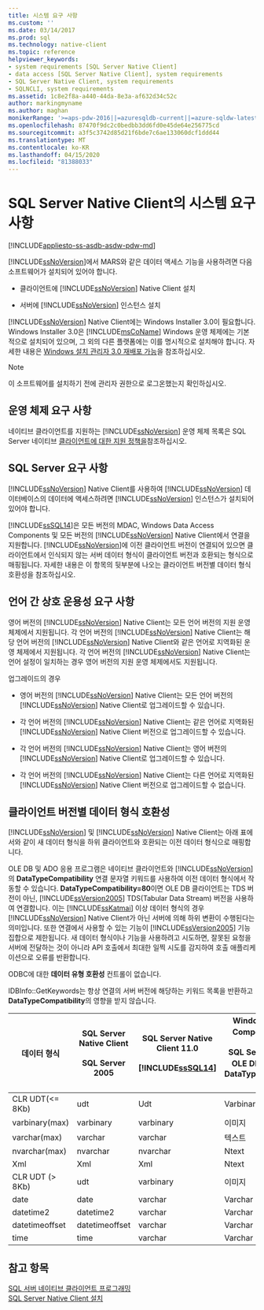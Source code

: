 ```yaml
---
title: 시스템 요구 사항
ms.custom: ''
ms.date: 03/14/2017
ms.prod: sql
ms.technology: native-client
ms.topic: reference
helpviewer_keywords:
- system requirements [SQL Server Native Client]
- data access [SQL Server Native Client], system requirements
- SQL Server Native Client, system requirements
- SQLNCLI, system requirements
ms.assetid: 1c8e2f8a-a440-44da-8e3a-af632d34c52c
author: markingmyname
ms.author: maghan
monikerRange: '>=aps-pdw-2016||=azuresqldb-current||=azure-sqldw-latest||>=sql-server-2016||=sqlallproducts-allversions||>=sql-server-linux-2017||=azuresqldb-mi-current'
ms.openlocfilehash: 87470f9dc2c0bedbb3dd6fd0e45de64e256775cd
ms.sourcegitcommit: a3f5c3742d85d21f6bde7c6ae133060dcf1ddd44
ms.translationtype: MT
ms.contentlocale: ko-KR
ms.lasthandoff: 04/15/2020
ms.locfileid: "81388033"
---
```

# <a name="system-requirements-for-sql-server-native-client"></a>SQL Server Native Client의 시스템 요구 사항
[!INCLUDE[appliesto-ss-asdb-asdw-pdw-md](../../includes/appliesto-ss-asdb-asdw-pdw-md.md)]

  [!INCLUDE[ssNoVersion](../../includes/ssnoversion-md.md)]에서 MARS와 같은 데이터 액세스 기능을 사용하려면 다음 소프트웨어가 설치되어 있어야 합니다.  
  
-   클라이언트에 [!INCLUDE[ssNoVersion](../../includes/ssnoversion-md.md)] Native Client 설치  
  
-   서버에 [!INCLUDE[ssNoVersion](../../includes/ssnoversion-md.md)] 인스턴스 설치  
  
 [!INCLUDE[ssNoVersion](../../includes/ssnoversion-md.md)] Native Client에는 Windows Installer 3.0이 필요합니다. Windows Installer 3.0은 [!INCLUDE[msCoName](../../includes/msconame-md.md)] Windows 운영 체제에는 기본적으로 설치되어 있으며, 그 외의 다른 플랫폼에는 이를 명시적으로 설치해야 합니다. 자세한 내용은 [Windows 설치 관리자 3.0 재배포 가능](https://www.microsoft.com/download/details.aspx?id=16821)을 참조하십시오.  
  
> [!NOTE]  
>  이 소프트웨어를 설치하기 전에 관리자 권한으로 로그온했는지 확인하십시오.  
  
## <a name="operating-system-requirements"></a>운영 체제 요구 사항  
 네이티브 클라이언트를 지원하는 [!INCLUDE[ssNoVersion](../../includes/ssnoversion-md.md)] 운영 체제 목록은 SQL Server 네이티브 [클라이언트에 대한 지원 정책을](../../relational-databases/native-client/applications/support-policies-for-sql-server-native-client.md)참조하십시오.  
  
## <a name="sql-server-requirements"></a>SQL Server 요구 사항  
 [!INCLUDE[ssNoVersion](../../includes/ssnoversion-md.md)] Native Client를 사용하여 [!INCLUDE[ssNoVersion](../../includes/ssnoversion-md.md)] 데이터베이스의 데이터에 액세스하려면 [!INCLUDE[ssNoVersion](../../includes/ssnoversion-md.md)] 인스턴스가 설치되어 있어야 합니다.  
  
 [!INCLUDE[ssSQL14](../../includes/sssql14-md.md)]은 모든 버전의 MDAC, Windows Data Access Components 및 모든 버전의 [!INCLUDE[ssNoVersion](../../includes/ssnoversion-md.md)] Native Client에서 연결을 지원합니다. [!INCLUDE[ssNoVersion](../../includes/ssnoversion-md.md)]에 이전 클라이언트 버전이 연결되어 있으면 클라이언트에서 인식되지 않는 서버 데이터 형식이 클라이언트 버전과 호환되는 형식으로 매핑됩니다. 자세한 내용은 이 항목의 뒷부분에 나오는 클라이언트 버전별 데이터 형식 호환성을 참조하십시오.  
  
## <a name="cross-language-requirements"></a>언어 간 상호 운용성 요구 사항  
 영어 버전의 [!INCLUDE[ssNoVersion](../../includes/ssnoversion-md.md)] Native Client는 모든 언어 버전의 지원 운영 체제에서 지원됩니다. 각 언어 버전의 [!INCLUDE[ssNoVersion](../../includes/ssnoversion-md.md)] Native Client는 해당 언어 버전의 [!INCLUDE[ssNoVersion](../../includes/ssnoversion-md.md)] Native Client와 같은 언어로 지역화된 운영 체제에서 지원됩니다. 각 언어 버전의 [!INCLUDE[ssNoVersion](../../includes/ssnoversion-md.md)] Native Client는 언어 설정이 일치하는 경우 영어 버전의 지원 운영 체제에서도 지원됩니다.  
  
 업그레이드의 경우  
  
-   영어 버전의 [!INCLUDE[ssNoVersion](../../includes/ssnoversion-md.md)] Native Client는 모든 언어 버전의 [!INCLUDE[ssNoVersion](../../includes/ssnoversion-md.md)] Native Client로 업그레이드할 수 있습니다.  
  
-   각 언어 버전의 [!INCLUDE[ssNoVersion](../../includes/ssnoversion-md.md)] Native Client는 같은 언어로 지역화된 [!INCLUDE[ssNoVersion](../../includes/ssnoversion-md.md)] Native Client 버전으로 업그레이드할 수 있습니다.  
  
-   각 언어 버전의 [!INCLUDE[ssNoVersion](../../includes/ssnoversion-md.md)] Native Client는 영어 버전의 [!INCLUDE[ssNoVersion](../../includes/ssnoversion-md.md)] Native Client로 업그레이드할 수 있습니다.  
  
-   각 언어 버전의 [!INCLUDE[ssNoVersion](../../includes/ssnoversion-md.md)] Native Client는 다른 언어로 지역화된 [!INCLUDE[ssNoVersion](../../includes/ssnoversion-md.md)] Native Client 버전으로 업그레이드할 수 없습니다.  
  
## <a name="data-type-compatibility-for-client-versions"></a>클라이언트 버전별 데이터 형식 호환성  
 [!INCLUDE[ssNoVersion](../../includes/ssnoversion-md.md)] 및 [!INCLUDE[ssNoVersion](../../includes/ssnoversion-md.md)] Native Client는 아래 표에서와 같이 새 데이터 형식을 하위 클라이언트와 호환되는 이전 데이터 형식으로 매핑합니다.  
  
 OLE DB 및 ADO 응용 프로그램은 네이티브 클라이언트와 [!INCLUDE[ssNoVersion](../../includes/ssnoversion-md.md)] 의 **DataTypeCompatibility** 연결 문자열 키워드를 사용하여 이전 데이터 형식에서 작동할 수 있습니다. **DataTypeCompatibility=80**이면 OLE DB 클라이언트는 TDS 버전이 아닌, [!INCLUDE[ssVersion2005](../../includes/ssversion2005-md.md)] TDS(Tabular Data Stream) 버전을 사용하여 연결합니다. 이는 [!INCLUDE[ssKatmai](../../includes/sskatmai-md.md)] 이상 데이터 형식의 경우 [!INCLUDE[ssNoVersion](../../includes/ssnoversion-md.md)] Native Client가 아닌 서버에 의해 하위 변환이 수행된다는 의미입니다. 또한 연결에서 사용할 수 있는 기능이 [!INCLUDE[ssVersion2005](../../includes/ssversion2005-md.md)] 기능 집합으로 제한됩니다. 새 데이터 형식이나 기능을 사용하려고 시도하면, 잘못된 요청을 서버에 전달하는 것이 아니라 API 호출에서 최대한 일찍 시도를 감지하여 호출 애플리케이션으로 오류를 반환합니다.  
  
 ODBC에 대한 **데이터 유형 호환성** 컨트롤이 없습니다.  
  
 IDBInfo::GetKeywords는 항상 연결의 서버 버전에 해당하는 키워드 목록을 반환하고 **DataTypeCompatibility**의 영향을 받지 않습니다.  
  
|데이터 형식|SQL Server Native Client<br /><br /> SQL Server 2005|SQL Server Native Client 11.0<br /><br /> [!INCLUDE[ssSQL14](../../includes/sssql14-md.md)]|Windows Data Access Components, MDAC 및<br /><br /> SQL Server Native Client OLE DB 애플리케이션에서 DataTypeCompatibility=80 설정|  
|---------------|--------------------------------------------------|-------------------------------------------------------------|-------------------------------------------------------------------------------------------------------------------------------|  
|CLR UDT(\<= 8Kb)|udt|Udt|Varbinary|  
|varbinary(max)|varbinary|varbinary|이미지|  
|varchar(max)|varchar|varchar|텍스트|  
|nvarchar(max)|nvarchar|nvarchar|Ntext|  
|Xml|Xml|Xml|Ntext|  
|CLR UDT (> 8Kb)|udt|varbinary|이미지|  
|date|date|varchar|Varchar|  
|datetime2|datetime2|varchar|Varchar|  
|datetimeoffset|datetimeoffset|varchar|Varchar|  
|time|time|varchar|Varchar|  
  
## <a name="see-also"></a>참고 항목  
 [SQL 서버 네이티브 클라이언트 프로그래밍](../../relational-databases/native-client/sql-server-native-client-programming.md)   
 [SQL Server Native Client 설치](../../relational-databases/native-client/applications/installing-sql-server-native-client.md)  
  
  
